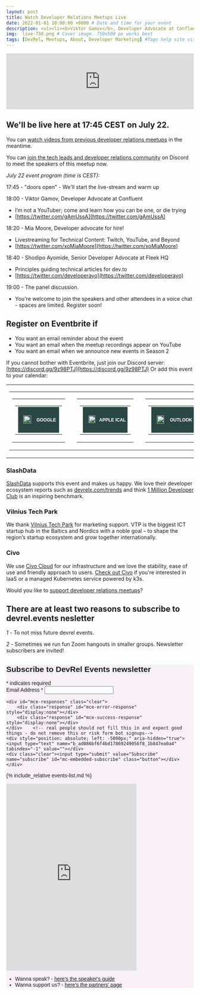 ```yaml
---
layout: post
title: Watch Developer Relations Meetups Live
date: 2022-01-01 10:00:00 +0000 # Date and time for your event
description: <ul><li><b>Viktor Gamov</b>, Developer Advocate at Confluent </li><li><b>Mia Moore</b>, Developer advocate for hire!</li><li><b>Shodipo Ayomide</b>, Senior Developer Advocate at Fleek HQ</li><li>Panel discussion with the speakers</li></ul> # Post description
img:  live-750.png # Cover image. 750x500 px works best 
tags: [DevRel, Meetups, About, Developer Marketing] #Tags help site visitors find events. Add an own tag i.e. DevrelFolks and a city, if you feel like it 
---
```


<!-- https://i.ytimg.com/vi/71NxL0XV2J4/maxresdefault.jpg
http://img.youtube.com/vi/<YouTube_Video_ID_HERE>/mqdefault.jpg  -->

<div class="embed-youtube">
<iframe width="100%" height="auto" src="https://www.youtube.com/embed/rDCdyfHY0GM" frameborder="0" allow="accelerometer; autoplay; encrypted-media; gyroscope; picture-in-picture" allowfullscreen></iframe>
</div>

## We'll be live here at 17:45 CEST on July 22.
You can [watch videos from previous developer relations meetups](https://www.youtube.com/playlist?list=PLOY5WvYhE7ctJQHhoh73lp87BUFcFECfR) in the meantime. 

You can [join the tech leads and developer relations community](https://discord.gg/UfnRMjZ) on Discord to meet the speakers of this meetup now. 

_July 22 event program (time is CEST):_

17:45 - "doors open" - We'll start the live-stream and warm up

18:00 - Viktor Gamov, Developer Advocate at Confluent 
* I’m not a YouTuber; come and learn how you can be one, or die trying
* [https://twitter.com/gAmUssA](https://twitter.com/gAmUssA)

18:20 - Mia Moore, Developer advocate for hire!
* Livestreaming for Technical Content: Twitch, YouTube, and Beyond
* [https://twitter.com/xoMiaMoore](https://twitter.com/xoMiaMoore)

18:40 - Shodipo Ayomide, Senior Developer Advocate at Fleek HQ
* Principles guiding technical articles for dev.to
* [https://twitter.com/developerayo](https://twitter.com/developerayo)

19:00 - The panel discussion.
* You're welcome to join the speakers and other attendees in a voice chat - spaces are limited. Register soon!


## Register on Eventbrite if
* You want an email reminder about the event
* You want an email when the meetup recordings appear on YouTube
* You want an email when we announce new events in Season 2

If you cannot bother with Eventbrite, just join our Discord server: [https://discord.gg/9z98PTJ](https://discord.gg/9z98PTJ)
Or add this event to your calendar:
<style type="text/css">@media screen and (max-width:630px){ .eventable-hide{display:none!important;} .eventable-mob-column{float:none!important;width:100%!important;} .eventable-mob-100p{width:100%!important;height:auto!important;} .eventable-condensed{padding-bottom:15px!important;display:block;} .eventable-padtopbottom{width:100%!important;padding:20px 0px 20px 0px;} .eventable-mobile-button,.eventable-button-inner {width:200px!important;} .eventable-mobile-icon {width:11.5%!important;} }</style>
<table is="true" width="100%" border="0" cellspacing="0" cellpadding="20" class="eventable-atc-bar eventable-mob-100p"><tbody><tr><td is="true" align="center" valign="top"><table is="true" width="540" border="0" cellpadding="0" cellspacing="0" class="eventable-padtopbottom"><tbody><tr><td is="true" align="left" valign="top" class="eventable-condensed"><table is="true" width="110" border="0" align="left" cellpadding="0" cellspacing="0" class="eventable-mob-column"><tbody><tr><td is="true" align="center" valign="top" class="eventable-mob-100p"><table is="true" border="0" cellspacing="0" cellpadding="0"><tbody><tr><td is="true" width="110" align="center" valign="top"><div style="text-align:center!important;"><span><!--[if mso]><v:rect xmlns:v="urn:schemas-microsoft-com:vml" xmlns:w="urn:schemas-microsoft-com:office:word" href="https://add.eventable.com/generate/5f0389454caba40016adea4b/?opt_in=false&events[]=5f0784087c1886015c9043a6&alias=*|EMAIL|*&cal_type=gcal&email=true" style="height:31px;v-text-anchor:middle;width:110px;" arcsize="100%" strokecolor="#2a4743" fillcolor="#2a4743"><w:anchorlock/><center style="color:#ffffff;font-family:Arial,sans-serif;font-size:12px;font-weight:bold;text-decoration:none;">GOOGLE</center></v:rect><![endif]--></span><div is="true" class="eventable-mobile-button" style="Margin:0!important;padding:0!important;display:inline-block!important;width:106px;background-color:#2a4743!important;border:2px solid #2a4743!important;border-radius:0!important;color:#ffffff!important;font-size:12px!important;line-height:19px!important;text-align:center!important;text-decoration:none!important;box-sizing:content-box!important;-webkit-text-size-adjust:none;mso-hide:all;"><table is="true" width="106" align="left" border="0" cellpadding="0" cellspacing="0" class="eventable-button-inner" style="border-collapse:separate!important;mso-hide:all;"><tbody><tr><td is="true" width="21" align="left" valign="middle" class="eventable-mobile-icon"><a is="true" href="https://add.eventable.com/generate/5f0389454caba40016adea4b/?opt_in=false&events[]=5f0784087c1886015c9043a6&alias=*|EMAIL|*&cal_type=gcal&email=true" target="_blank" style="Margin:0!important;padding:0!important;text-decoration:none!important;box-sizing:content-box!important;mso-hide:all;"><img is="true" alt="ADD" height="21" width="21" src="https://plugins.eventable.com/assets/icon-gcal.png" style="Margin:0!important;padding:0!important;height:21px!important;width:21px!important;border-top:3px solid transparent!important;border-left:4px solid transparent!important;border-bottom:3px solid transparent!important;vertical-align:middle!important;box-sizing:content-box!important;mso-hide:all;"/></a></td><td is="true" width="85" align="center" valign="middle" style="Margin:0!important;padding:0!important;vertical-align:middle!important;color:#ffffff!important;font-size:12px!important;line-height:19px!important;font-family:Arial,sans-serif!important;font-weight: bold!important;text-align:center!important;text-decoration:none!important;box-sizing:content-box!important;mso-hide:all;"><a is="true" href="https://add.eventable.com/generate/5f0389454caba40016adea4b/?opt_in=false&events[]=5f0784087c1886015c9043a6&alias=*|EMAIL|*&cal_type=gcal&email=true" target="_blank" style="display:block!important;Margin:-5px -2px -5px 0!important;padding:7px 2px 5px 0!important;vertical-align:middle!important;color:#ffffff!important;font-size:12px!important;line-height:19px!important;font-family:Arial,sans-serif!important;font-weight: bold!important;text-align:center!important;text-decoration:none!important;box-sizing:content-box!important;mso-hide:all;">GOOGLE</a></td></tr></tbody></table></div></div></td></tr></tbody></table></td></tr></tbody></table></td><td is="true" width="13" class="eventable-hide"></td><td is="true" align="left" valign="top" class="eventable-condensed"><table is="true" width="120" border="0" align="left" cellpadding="0" cellspacing="0" class="eventable-mob-column"><tbody><tr><td is="true" align="center" valign="top" class="eventable-mob-100p"><table is="true" border="0" cellspacing="0" cellpadding="0"><tbody><tr><td is="true" width="120" align="center" valign="top"><div style="text-align:center!important;"><span><!--[if mso]><v:rect xmlns:v="urn:schemas-microsoft-com:vml" xmlns:w="urn:schemas-microsoft-com:office:word" href="https://add.eventable.com/generate/5f0389454caba40016adea4b/?opt_in=false&events[]=5f0784087c1886015c9043a6&alias=*|EMAIL|*&cal_type=apple&email=true" style="height:31px;v-text-anchor:middle;width:120px;" arcsize="100%" strokecolor="#2a4743" fillcolor="#2a4743"><w:anchorlock/><center style="color:#ffffff;font-family:Arial,sans-serif;font-size:12px;font-weight:bold;text-decoration:none;">APPLE ICAL</center></v:rect><![endif]--></span><div is="true" class="eventable-mobile-button" style="Margin:0!important;padding:0!important;display:inline-block!important;width:116px;background-color:#2a4743!important;border:2px solid #2a4743!important;border-radius:0!important;color:#ffffff!important;font-size:12px!important;line-height:19px!important;text-align:center!important;text-decoration:none!important;box-sizing:content-box!important;-webkit-text-size-adjust:none;mso-hide:all;"><table is="true" width="116" align="left" border="0" cellpadding="0" cellspacing="0" class="eventable-button-inner" style="border-collapse:separate!important;mso-hide:all;"><tbody><tr><td is="true" width="18" align="left" valign="middle" class="eventable-mobile-icon"><a is="true" href="https://add.eventable.com/generate/5f0389454caba40016adea4b/?opt_in=false&events[]=5f0784087c1886015c9043a6&alias=*|EMAIL|*&cal_type=apple&email=true" target="_blank" style="Margin:0!important;padding:0!important;text-decoration:none!important;box-sizing:content-box!important;mso-hide:all;"><img is="true" alt="ADD" height="20" width="18" src="https://plugins.eventable.com/assets/icon-apple.png" style="Margin:0!important;padding:0!important;height:20px!important;width:18px!important;border-top:3px solid transparent!important;border-left:5px solid transparent!important;border-bottom:4px solid transparent!important;vertical-align:middle!important;box-sizing:content-box!important;mso-hide:all;"/></a></td><td is="true" width="98" align="center" valign="middle" style="Margin:0!important;padding:0!important;vertical-align:middle!important;color:#ffffff!important;font-size:12px!important;line-height:19px!important;font-family:Arial,sans-serif!important;font-weight: bold!important;text-align:center!important;text-decoration:none!important;box-sizing:content-box!important;mso-hide:all;"><a is="true" href="https://add.eventable.com/generate/5f0389454caba40016adea4b/?opt_in=false&events[]=5f0784087c1886015c9043a6&alias=*|EMAIL|*&cal_type=apple&email=true" target="_blank" style="display:block!important;Margin:-5px -2px -5px 0!important;padding:7px 2px 5px 0!important;vertical-align:middle!important;color:#ffffff!important;font-size:12px!important;line-height:19px!important;font-family:Arial,sans-serif!important;font-weight: bold!important;text-align:center!important;text-decoration:none!important;box-sizing:content-box!important;mso-hide:all;">APPLE ICAL</a></td></tr></tbody></table></div></div></td></tr></tbody></table></td></tr></tbody></table></td><td is="true" width="13" class="eventable-hide"></td><td is="true" align="left" valign="top" class="eventable-condensed"><table is="true" width="120" border="0" align="left" cellpadding="0" cellspacing="0" class="eventable-mob-column"><tbody><tr><td is="true" align="center" valign="top" class="eventable-mob-100p"><table is="true" border="0" cellspacing="0" cellpadding="0"><tbody><tr><td is="true" width="120" align="center" valign="top"><div style="text-align:center!important;"><span><!--[if mso]><v:rect xmlns:v="urn:schemas-microsoft-com:vml" xmlns:w="urn:schemas-microsoft-com:office:word" href="https://add.eventable.com/generate/5f0389454caba40016adea4b/?opt_in=false&events[]=5f0784087c1886015c9043a6&alias=*|EMAIL|*&cal_type=msoffice&email=true" style="height:31px;v-text-anchor:middle;width:120px;" arcsize="100%" strokecolor="#2a4743" fillcolor="#2a4743"><w:anchorlock/><center style="color:#ffffff;font-family:Arial,sans-serif;font-size:12px;font-weight:bold;text-decoration:none;">OUTLOOK</center></v:rect><![endif]--></span><div is="true" class="eventable-mobile-button" style="Margin:0!important;padding:0!important;display:inline-block!important;width:116px;background-color:#2a4743!important;border:2px solid #2a4743!important;border-radius:0!important;color:#ffffff!important;font-size:12px!important;line-height:19px!important;text-align:center!important;text-decoration:none!important;box-sizing:content-box!important;-webkit-text-size-adjust:none;mso-hide:all;"><table is="true" width="116" align="left" border="0" cellpadding="0" cellspacing="0" class="eventable-button-inner" style="border-collapse:separate!important;mso-hide:all;"><tbody><tr><td is="true" width="19" align="left" valign="middle" class="eventable-mobile-icon"><a is="true" href="https://add.eventable.com/generate/5f0389454caba40016adea4b/?opt_in=false&events[]=5f0784087c1886015c9043a6&alias=*|EMAIL|*&cal_type=msoffice&email=true" target="_blank" style="Margin:0!important;padding:0!important;text-decoration:none!important;box-sizing:content-box!important;mso-hide:all;"><img is="true" alt="ADD" height="22" width="19" src="https://plugins.eventable.com/assets/icon-msoffice.png" style="Margin:0!important;padding:0!important;height:22px!important;width:19px!important;border-top:3px solid transparent!important;border-left:5px solid transparent!important;border-bottom:2px solid transparent!important;vertical-align:middle!important;box-sizing:content-box!important;mso-hide:all;"/></a></td><td is="true" width="97" align="center" valign="middle" style="Margin:0!important;padding:0!important;vertical-align:middle!important;color:#ffffff!important;font-size:12px!important;line-height:19px!important;font-family:Arial,sans-serif!important;font-weight: bold!important;text-align:center!important;text-decoration:none!important;box-sizing:content-box!important;mso-hide:all;"><a is="true" href="https://add.eventable.com/generate/5f0389454caba40016adea4b/?opt_in=false&events[]=5f0784087c1886015c9043a6&alias=*|EMAIL|*&cal_type=msoffice&email=true" target="_blank" style="display:block!important;Margin:-5px -2px -5px 0!important;padding:7px 2px 5px 0!important;vertical-align:middle!important;color:#ffffff!important;font-size:12px!important;line-height:19px!important;font-family:Arial,sans-serif!important;font-weight: bold!important;text-align:center!important;text-decoration:none!important;box-sizing:content-box!important;mso-hide:all;">OUTLOOK</a></td></tr></tbody></table></div></div></td></tr></tbody></table></td></tr></tbody></table></td><td is="true" width="13" class="eventable-hide"></td><td is="true" align="left" valign="top" class="eventable-condensed"><table is="true" width="150" border="0" align="left" cellpadding="0" cellspacing="0" class="eventable-mob-column"><tbody><tr><td is="true" align="center" valign="top" class="eventable-mob-100p"><table is="true" border="0" cellspacing="0" cellpadding="0"><tbody><tr><td is="true" width="150" align="center" valign="top"><div style="text-align:center!important;"><span><!--[if mso]><v:rect xmlns:v="urn:schemas-microsoft-com:vml" xmlns:w="urn:schemas-microsoft-com:office:word" href="https://add.eventable.com/generate/5f0389454caba40016adea4b/?opt_in=false&events[]=5f0784087c1886015c9043a6&alias=*|EMAIL|*&cal_type=outlook&email=true" style="height:31px;v-text-anchor:middle;width:150px;" arcsize="100%" strokecolor="#2a4743" fillcolor="#2a4743"><w:anchorlock/><center style="color:#ffffff;font-family:Arial,sans-serif;font-size:12px;font-weight:bold;text-decoration:none;">OUTLOOK.COM</center></v:rect><![endif]--></span><div is="true" class="eventable-mobile-button" style="Margin:0!important;padding:0!important;display:inline-block!important;width:146px;background-color:#2a4743!important;border:2px solid #2a4743!important;border-radius:0!important;color:#ffffff!important;font-size:12px!important;line-height:19px!important;text-align:center!important;text-decoration:none!important;box-sizing:content-box!important;-webkit-text-size-adjust:none;mso-hide:all;"><table is="true" width="146" align="left" border="0" cellpadding="0" cellspacing="0" class="eventable-button-inner" style="border-collapse:separate!important;mso-hide:all;"><tbody><tr><td is="true" width="22" align="left" valign="middle" class="eventable-mobile-icon"><a is="true" href="https://add.eventable.com/generate/5f0389454caba40016adea4b/?opt_in=false&events[]=5f0784087c1886015c9043a6&alias=*|EMAIL|*&cal_type=outlook&email=true" target="_blank" style="Margin:0!important;padding:0!important;text-decoration:none!important;box-sizing:content-box!important;mso-hide:all;"><img is="true" alt="ADD" height="22" width="22" src="https://plugins.eventable.com/assets/icon-outlook.png" style="Margin:0!important;padding:0!important;height:22px!important;width:22px!important;border-top:3px solid transparent!important;border-left:7px solid transparent!important;border-bottom:2px solid transparent!important;vertical-align:middle!important;box-sizing:content-box!important;mso-hide:all;"/></a></td><td is="true" width="124" align="center" valign="middle" style="Margin:0!important;padding:0!important;vertical-align:middle!important;color:#ffffff!important;font-size:12px!important;line-height:19px!important;font-family:Arial,sans-serif!important;font-weight: bold!important;text-align:center!important;text-decoration:none!important;box-sizing:content-box!important;mso-hide:all;"><a is="true" href="https://add.eventable.com/generate/5f0389454caba40016adea4b/?opt_in=false&events[]=5f0784087c1886015c9043a6&alias=*|EMAIL|*&cal_type=outlook&email=true" target="_blank" style="display:block!important;Margin:-5px -2px -5px 0!important;padding:7px 2px 5px 0!important;vertical-align:middle!important;color:#ffffff!important;font-size:12px!important;line-height:19px!important;font-family:Arial,sans-serif!important;font-weight: bold!important;text-align:center!important;text-decoration:none!important;box-sizing:content-box!important;mso-hide:all;">OUTLOOK.COM</a></td></tr></tbody></table></div></div></td></tr></tbody></table></td></tr></tbody></table></td></tr></tbody></table></td></tr></tbody></table>

<div id="eventbrite-widget-container-111336863556"></div>

<script src="https://www.eventbrite.com/static/widgets/eb_widgets.js"></script>

<script type="text/javascript">
    var exampleCallback = function() {
        console.log('Order complete!');
    };

    window.EBWidgets.createWidget({
        // Required
        widgetType: 'checkout',
        eventId: '111336863556',
        iframeContainerId: 'eventbrite-widget-container-111336863556',

        // Optional
        iframeContainerHeight: 600,  // Widget height in pixels. Defaults to a minimum of 425px if not provided
        onOrderComplete: exampleCallback  // Method called when an order has successfully completed
    });
</script>



### SlashData
[SlashData](https://www.slashdata.co/) supports this event and makes us happy. We love their developer ecosystem reports such as [devrelx.com/trends](https://www.devrelx.com/trends) and think [1 Million Developer Club](https://www.1milliondeveloperclub.com/) is an inspiring benchmark.

### Vilnius Tech Park
We thank [Vilnius Tech Park](https://vilniustechpark.com/) for marketing support. VTP is the biggest ICT startup hub in the Baltics and Nordics with a noble goal – to shape the region’s startup ecosystem and grow together internationally.

### Civo
We use [Civo Cloud](https://www.civo.com/?ref=0b3bd0) for our infrastructure and we love the stability, ease of use and friendly approach to users. [Check out Civo](https://www.civo.com/?ref=0b3bd0) if you're interested in IaaS or a managed Kubernetes service powered by k3s.

Would you like to [support developer relations meetups](https://devrel.events/partners)?



## There are at least two reasons to subscribe to devrel.events nesletter

*1* - To not miss future devrel events.

*2* - Sometimes we run fun Zoom hangouts in smaller groups. Newsletter subscribers are invited! 


<!-- Begin Mailchimp Signup Form -->
<link href="//cdn-images.mailchimp.com/embedcode/classic-10_7.css" rel="stylesheet" type="text/css">
<style type="text/css">
	#mc_embed_signup{background:#f7f0f5; clear:left; font:14px Helvetica,Arial,sans-serif; }
	/* Add your own Mailchimp form style overrides in your site stylesheet or in this style block.
	   We recommend moving this block and the preceding CSS link to the HEAD of your HTML file. */
</style>
<div id="mc_embed_signup">
<form action="https://events.us4.list-manage.com/subscribe/post?u=ad086bf6f4bd17869249056f8&amp;id=1b847ea0a4" method="post" id="mc-embedded-subscribe-form" name="mc-embedded-subscribe-form" class="validate" target="_blank" novalidate>
    <div id="mc_embed_signup_scroll">
	<h2>Subscribe to DevRel Events newsletter</h2>
<div class="indicates-required"><span class="asterisk">*</span> indicates required</div>
<div class="mc-field-group">
	<label for="mce-EMAIL">Email Address  <span class="asterisk">*</span>
</label>
	<input type="email" value="" name="EMAIL" class="required email" id="mce-EMAIL">
</div>

	<div id="mce-responses" class="clear">
		<div class="response" id="mce-error-response" style="display:none"></div>
		<div class="response" id="mce-success-response" style="display:none"></div>
	</div>    <!-- real people should not fill this in and expect good things - do not remove this or risk form bot signups-->
    <div style="position: absolute; left: -5000px;" aria-hidden="true"><input type="text" name="b_ad086bf6f4bd17869249056f8_1b847ea0a4" tabindex="-1" value=""></div>
    <div class="clear"><input type="submit" value="Subscribe" name="subscribe" id="mc-embedded-subscribe" class="button"></div>
    </div>
</form>
</div>

<!--End mc_embed_signup-->

{% include_relative events-list.md %}

<iframe src="https://discord.com/widget?id=727840216110596116&theme=light" width="350" height="500" allowtransparency="true" frameborder="0"></iframe>

* Wanna speak? - [here's the speaker's guide](https://devrel.events/speakers-guide/)
* Wanna support us? - [here's the partners' page](https://devrel.events/partners/)

<!-- Twitter universal website tag code -->
<script>
!function(e,t,n,s,u,a){e.twq||(s=e.twq=function(){s.exe?s.exe.apply(s,arguments):s.queue.push(arguments);
},s.version='1.1',s.queue=[],u=t.createElement(n),u.async=!0,u.src='//static.ads-twitter.com/uwt.js',
a=t.getElementsByTagName(n)[0],a.parentNode.insertBefore(u,a))}(window,document,'script');
// Insert Twitter Pixel ID and Standard Event data below
twq('init','o43z8');
twq('track','PageView');
</script>
<!-- End Twitter universal website tag code -->